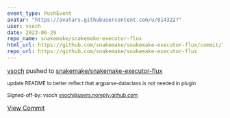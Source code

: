 ```yaml
---
event_type: PushEvent
avatar: "https://avatars.githubusercontent.com/u/814322?"
user: vsoch
date: 2023-06-29
repo_name: snakemake/snakemake-executor-flux
html_url: https://github.com/snakemake/snakemake-executor-flux/commit/78a3667f3dcc9c97fcc2a5c0ed37b4973451abbb
repo_url: https://github.com/snakemake/snakemake-executor-flux
---
```


<a href='https://github.com/vsoch' target='_blank'>vsoch</a> pushed to <a href='https://github.com/snakemake/snakemake-executor-flux' target='_blank'>snakemake/snakemake-executor-flux</a>

<small>update README to better reflect that argparse-dataclass is not needed in plugin

Signed-off-by: vsoch <vsoch@users.noreply.github.com></small>

<a href='https://github.com/snakemake/snakemake-executor-flux/commit/78a3667f3dcc9c97fcc2a5c0ed37b4973451abbb' target='_blank'>View Commit</a>